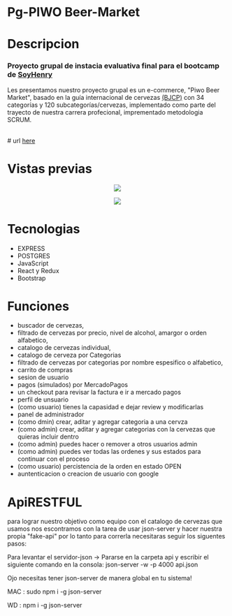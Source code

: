 # Pg-PIWO Beer-Market
 
# Descripcion
 <h3>Proyecto grupal de instacia evaluativa final para el bootcamp de <a href="https://www.soyhenry.com/about-us">SoyHenry</a></h3>
<p>Les presentamos nuestro proyecto grupal es un e-commerce, "Piwo Beer Market", basado en la guía internacional de cervezas  <a href="https://www.thebeertimes.com/guia-de-estilos-de-cerveza-bjcp-2015-espanol/">(BJCP)</a> con 34 categorías y 120 subcategorías/cervezas, implementado como parte del trayecto de nuestra carrera profecional, imprementado metodologia SCRUM.</p>
 <br/>
 # url
<a href="https://pg-piwo.vercel.app/cart" target="black" >here</a>
 
# Vistas previas

<p align="center" >
<img src="https://i.postimg.cc/PxVDQh79/Captura-web-21-12-2021-8214-localhost.jpg" />
</p>

<p align="center" >
<img src="https://i.postimg.cc/PqgWgdyD/Captura-web-21-12-2021-92148-localhost.jpg" />
</p>

# Tecnologias 

 - EXPRESS
 - POSTGRES
 - JavaScript
 - React y Redux
 - Bootstrap

# Funciones 

 - buscador de cervezas,
 - filtrado de cervezas por precio, nivel de alcohol, amargor o orden alfabetico,
 - catalogo de cervezas individual,
 - catalogo de cerveza por Categorias
 - filtrado de cervezas por categorias  por nombre espesifico o alfabetico,
 - carrito de compras 
 - sesion de usuario
 - pagos (simulados) por MercadoPagos
 - un checkout para revisar la factura e ir a mercado pagos 
 - perfil de unsuario
 - (como usuario) tienes la capasidad e dejar review y modificarlas 
 - panel de administrador
 - (como dmin) crear, aditar y agregar categoria a una cervza
 - (como admin) crear, aditar y agregar categorias con la cervezas que quieras incluir dentro
 - (como admin) puedes hacer o remover a otros usuarios admin
 - (como admin) puedes ver todas las ordenes y sus estados para continuar con el proceso 
 - (como usuario) percistencia de la orden en estado OPEN 
 - auntenticacion o creacion de usuario con google

# ApiRESTFUL

para lograr nuestro objetivo como equipo con el catalogo de cervezas que usamos nos escontramos con la tarea de usar json-server y hacer nuestra propia "fake-api" por lo tanto para correrla necesitaras seguir los siguentes pasos: 

 Para levantar el servidor-json -> Pararse en la carpeta api y escribir el siguiente comando en la consola: json-server -w -p 4000  api.json
 
 Ojo necesitas tener json-server de manera global en tu sistema!

 MAC : sudo npm i -g json-server
 
 WD : npm i -g json-server
 


 
